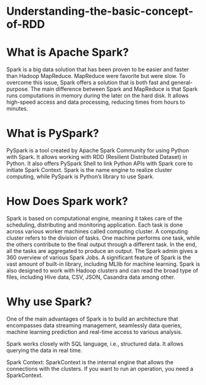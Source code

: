 # Understanding-the-basic-concept-of-RDD

# What is Apache Spark?

Spark is a big data solution that has been proven to be easier and faster than Hadoop MapReduce. MapReduce were favorite but were slow. To overcome this issue, Spark offers a solution that is both fast and general-purpose. The main difference between Spark and MapReduce is that Spark runs computations in memory during the later on the hard disk. It allows high-speed access and data processing, reducing times from hours to minutes.

# What is PySpark?

PySpark is a tool created by Apache Spark Community for using Python with Spark. It allows working with RDD (Resilient Distributed Dataset) in Python. It also offers PySpark Shell to link Python APIs with Spark core to initiate Spark Context. Spark is the name engine to realize cluster computing, while PySpark is Python’s library to use Spark.

# How Does Spark work?

Spark is based on computational engine, meaning it takes care of the scheduling, distributing and monitoring application. Each task is done across various worker machines called computing cluster. A computing cluster refers to the division of tasks. One machine performs one task, while the others contribute to the final output through a different task. In the end, all the tasks are aggregated to produce an output. The Spark admin gives a 360 overview of various Spark Jobs.
A significant feature of Spark is the vast amount of built-in library, including MLlib for machine learning. Spark is also designed to work with Hadoop clusters and can read the broad type of files, including Hive data, CSV, JSON, Casandra data among other.

# Why use Spark?

One of the main advantages of Spark is to build an architecture that encompasses data streaming management, seamlessly data queries, machine learning prediction and real-time access to various analysis.

Spark works closely with SQL language, i.e., structured data. It allows querying the data in real time.


Spark Context:
SparkContext is the internal engine that allows the connections with the clusters. If you want to run an operation, you need a SparkContext.















